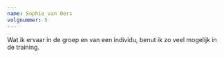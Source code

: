 ```yaml
---
name: Sophie van Oers
volgnummer: 5
---
```

Wat ik ervaar in de groep en van een individu, benut ik zo veel mogelijk in de training.